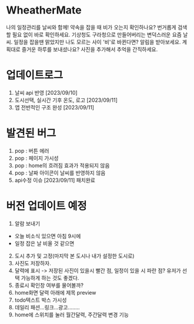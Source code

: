 # WheatherMate
나의 일정관리를 날씨와 함께! 약속을 잡을 때 비가 오는지 확인하나요? 번거롭게 검색할 필요 없이 바로 확인하세요.
기상청도 구라청으로 만들어버리는 변덕스러운 요즘 날씨. 일정을 잡을땐 맑았지만 나도 모르는 사이 '비'로 바뀐다면? 알림을 받아보세요.
계획대로 즐거운 하루를 보내셨나요? 사진을 추가해서 추억을 간직하세요.


# 업데이트로그
1. 날씨 api 반영 [2023/09/10]
2. 도시선택, 실시간 기후 온도, 로고 [2023/09/11]
3. 앱 전반적인 구조 완성 [2023/09/11]


# 발견된 버그
1. pop : 버튼 에러
2. pop : 페이지 가시성
3. pop : home의 흐려짐 효과가 적용되지 않음
4. pop : 날짜 아이콘이 날씨를 반영하지 않음
5. api수정 이슈 [2023/09/11] 패치완료



# 버전 업데이트 예정
1. 알람 보내기
 - 오늘 비소식 있으면 아침 9시에 
 - 일정 잡은 날 비올 것 같으면
2. 도시 추가 및 고정(마지막 본 도시나 내가 설정한 도시로)
3. 사진도 저장하자.
4. 달력에 표시 -> 저장된 사진이 있을시 빨간 점, 일정이 있을 시 파란 점? 유저가 선택 가능하게 하는 것도 좋겠다.
5. 종료시 확인창 여부를 물어볼까?
6. home화면 달력 아래에 제목 preview
7. todo텍스트 박스 가시성
8. 데일리 패션...링크...광고........
9. home에 스위치를 눌러 월간달력, 주간달력 변경 기능


